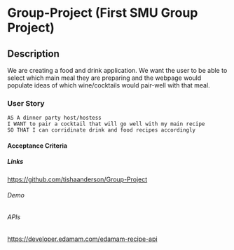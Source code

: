 # Group-Project (First SMU Group Project)

## Description

We are creating a food and drink application. We want the user to be able to select which main meal they are preparing and the webpage would populate ideas of which wine/cocktails would pair-well with that meal.

### User Story

```
AS A dinner party host/hostess
I WANT to pair a cocktail that will go well with my main recipe
SO THAT I can corridinate drink and food recipes accordingly
```

#### Acceptance Criteria



##### Links

https://github.com/tishaanderson/Group-Project



###### Demo


###### APIs

https://developer.edamam.com/edamam-recipe-api



